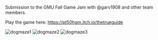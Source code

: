 Submission to the GMU Fall Game Jam with @garv1908 and other team members.

Play the game here: https://pt50hgm.itch.io/thetrueguide


![dogmaze1](https://github.com/user-attachments/assets/b788659e-45ce-41b0-9e0c-b0299149794d)
![dogmaze2](https://github.com/user-attachments/assets/6b65e005-faf5-4119-be32-caa660983014)
![dogmaze3](https://github.com/user-attachments/assets/080c8b66-5c07-44e6-bc1b-d366428cf35f)
